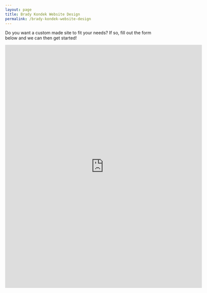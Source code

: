 ```yaml
---
layout: page
title: Brady Kondek Website Design
permalink: /brady-kondek-website-design
---
```


Do you want a custom made site to fit your needs?  If so, fill out the form below and we can then get started!

<iframe src="https://docs.google.com/forms/d/e/1FAIpQLSdPA-dBN7dxfTj2nA4H_FXqz4p48MoIOCFZAQgSX47xhWzLBg/viewform?embedded=true" width="640" height="790" frameborder="0" marginheight="0" marginwidth="0">Loading…</iframe>
